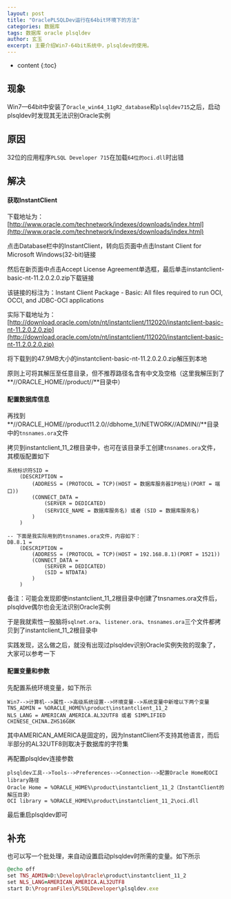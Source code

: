 ```yaml
---
layout: post
title: "OraclePLSQLDev运行在64bit环境下的方法"
categories: 数据库
tags: 数据库 oracle plsqldev
author: 玄玉
excerpt: 主要介绍Win7-64bit系统中，plsqldev的使用。
---
```


* content
{:toc}


## 现象

Win7—64bit中安装了`Oracle_win64_11gR2_database`和`plsqldev715`之后，启动plsqldev时发现其无法识别Oracle实例

## 原因

32位的应用程序`PLSQL Developer 715`在加载`64位的oci.dll`时出错

## 解决

#### 获取InstantClient

下载地址为：[http://www.oracle.com/technetwork/indexes/downloads/index.html](http://www.oracle.com/technetwork/indexes/downloads/index.html)

点击Database栏中的InstantClient，转向后页面中点击Instant Client for Microsoft Windows(32-bit)链接

然后在新页面中点击Accept License Agreement单选框，最后单击instantclient-basic-nt-11.2.0.2.0.zip下载链接

该链接的标注为：Instant Client Package - Basic: All files required to run OCI, OCCI, and JDBC-OCI applications

实际下载地址为：[http://download.oracle.com/otn/nt/instantclient/112020/instantclient-basic-nt-11.2.0.2.0.zip](http://download.oracle.com/otn/nt/instantclient/112020/instantclient-basic-nt-11.2.0.2.0.zip)

将下载到的47.9MB大小的instantclient-basic-nt-11.2.0.2.0.zip解压到本地

原则上可将其解压至任意目录，但不推荐路径名含有中文及空格（这里我解压到了**//ORACLE_HOME//product//**目录中）

#### 配置数据库信息

再找到**//ORACLE_HOME//product11.2.0//dbhome_1//NETWORK//ADMIN//**目录中的`tnsnames.ora`文件

拷贝到instantclient_11_2根目录中，也可在该目录手工创建`tnsnames.ora`文件，其模版配置如下

```
系统标识符SID =
    (DESCRIPTION =
        (ADDRESS = (PROTOCOL = TCP)(HOST = 数据库服务器IP地址)(PORT = 端口))
        (CONNECT_DATA =
            (SERVER = DEDICATED)
            (SERVICE_NAME = 数据库服务名) 或者 (SID = 数据库服务名)
        )
    )

-- 下面是我实际用到的tnsnames.ora文件，内容如下：
DB.8.1 =
    (DESCRIPTION =
        (ADDRESS = (PROTOCOL = TCP)(HOST = 192.168.8.1)(PORT = 1521))
        (CONNECT_DATA =
            (SERVER = DEDICATED)
            (SID = NTDATA)
        )
    )
```

备注：可能会发现即使instantclient_11_2根目录中创建了tnsnames.ora文件后，plsqldve偶尔也会无法识别Oracle实例

于是我就索性一股脑将`sqlnet.ora`、`listener.ora`、`tnsnames.ora`三个文件都拷贝到了instantclient_11_2根目录中

实践发现，这么做之后，就没有出现过plsqldev识别Oracle实例失败的现象了，大家可以参考一下

#### 配置变量和参数

先配置系统环境变量，如下所示

```
Win7-->计算机-->属性-->高级系统设置-->环境变量-->系统变量中新增以下两个变量
TNS_ADMIN = %ORACLE_HOME%\product\instantclient_11_2
NLS_LANG = AMERICAN_AMERICA.AL32UTF8 或者 SIMPLIFIED CHINESE_CHINA.ZHS16GBK
```

其中AMERICAN_AMERICA是固定的，因为InstantClient不支持其他语言，而后半部分的AL32UTF8则取决于数据库的字符集

再配置plsqldev连接参数

```
plsqldev工具-->Tools-->Preferences-->Connection-->配置Oracle Home和OCI library路径
Oracle Home = %ORACLE_HOME%\product\instantclient_11_2（InstantClient的解压目录）
OCI library = %ORACLE_HOME%\product\instantclient_11_2\oci.dll
```

最后重启plsqldev即可

## 补充

也可以写一个批处理，来自动设置启动plsqldev时所需的变量。如下所示

```ruby
@echo off
set TNS_ADMIN=D:\Develop\Oracle\product\instantclient_11_2
set NLS_LANG=AMERICAN_AMERICA.AL32UTF8
start D:\ProgramFiles\PLSQLDeveloper\plsqldev.exe
```
